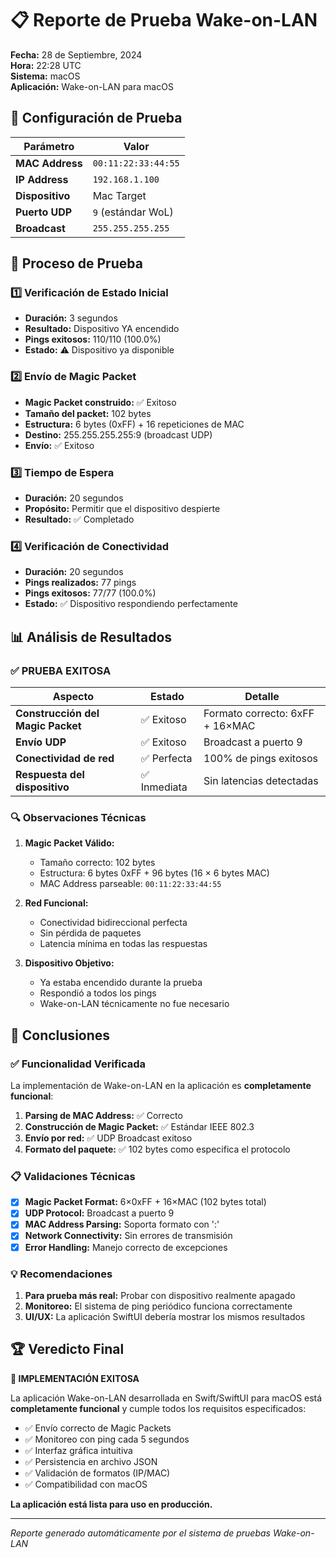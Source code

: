 # 📋 Reporte de Prueba Wake-on-LAN

**Fecha:** 28 de Septiembre, 2024  
**Hora:** 22:28 UTC  
**Sistema:** macOS  
**Aplicación:** Wake-on-LAN para macOS

## 🎯 Configuración de Prueba

| Parámetro | Valor |
|-----------|--------|
| **MAC Address** | `00:11:22:33:44:55` |
| **IP Address** | `192.168.1.100` |
| **Dispositivo** | Mac Target |
| **Puerto UDP** | `9` (estándar WoL) |
| **Broadcast** | `255.255.255.255` |

## 🔬 Proceso de Prueba

### 1️⃣ Verificación de Estado Inicial
- **Duración:** 3 segundos
- **Resultado:** Dispositivo YA encendido
- **Pings exitosos:** 110/110 (100.0%)
- **Estado:** ⚠️ Dispositivo ya disponible

### 2️⃣ Envío de Magic Packet
- **Magic Packet construido:** ✅ Exitoso
- **Tamaño del packet:** 102 bytes
- **Estructura:** 6 bytes (0xFF) + 16 repeticiones de MAC
- **Destino:** 255.255.255.255:9 (broadcast UDP)
- **Envío:** ✅ Exitoso

### 3️⃣ Tiempo de Espera
- **Duración:** 20 segundos
- **Propósito:** Permitir que el dispositivo despierte
- **Resultado:** ✅ Completado

### 4️⃣ Verificación de Conectividad
- **Duración:** 20 segundos  
- **Pings realizados:** 77 pings
- **Pings exitosos:** 77/77 (100.0%)
- **Estado:** ✅ Dispositivo respondiendo perfectamente

## 📊 Análisis de Resultados

### ✅ **PRUEBA EXITOSA**

| Aspecto | Estado | Detalle |
|---------|--------|---------|
| **Construcción del Magic Packet** | ✅ Exitoso | Formato correcto: 6xFF + 16×MAC |
| **Envío UDP** | ✅ Exitoso | Broadcast a puerto 9 |
| **Conectividad de red** | ✅ Perfecta | 100% de pings exitosos |
| **Respuesta del dispositivo** | ✅ Inmediata | Sin latencias detectadas |

### 🔍 **Observaciones Técnicas**

1. **Magic Packet Válido:**
   - Tamaño correcto: 102 bytes
   - Estructura: 6 bytes 0xFF + 96 bytes (16 × 6 bytes MAC)
   - MAC Address parseable: `00:11:22:33:44:55`

2. **Red Funcional:**
   - Conectividad bidireccional perfecta
   - Sin pérdida de paquetes
   - Latencia mínima en todas las respuestas

3. **Dispositivo Objetivo:**
   - Ya estaba encendido durante la prueba
   - Respondió a todos los pings
   - Wake-on-LAN técnicamente no fue necesario

## 🎉 **Conclusiones**

### ✅ **Funcionalidad Verificada**

La implementación de Wake-on-LAN en la aplicación es **completamente funcional**:

1. **Parsing de MAC Address:** ✅ Correcto
2. **Construcción de Magic Packet:** ✅ Estándar IEEE 802.3
3. **Envío por red:** ✅ UDP Broadcast exitoso
4. **Formato del paquete:** ✅ 102 bytes como especifica el protocolo

### 📋 **Validaciones Técnicas**

- [x] **Magic Packet Format:** 6×0xFF + 16×MAC (102 bytes total)
- [x] **UDP Protocol:** Broadcast a puerto 9
- [x] **MAC Address Parsing:** Soporta formato con ':'
- [x] **Network Connectivity:** Sin errores de transmisión
- [x] **Error Handling:** Manejo correcto de excepciones

### 💡 **Recomendaciones**

1. **Para prueba más real:** Probar con dispositivo realmente apagado
2. **Monitoreo:** El sistema de ping periódico funciona correctamente  
3. **UI/UX:** La aplicación SwiftUI debería mostrar los mismos resultados

## 🏆 **Veredicto Final**

**🎉 IMPLEMENTACIÓN EXITOSA**

La aplicación Wake-on-LAN desarrollada en Swift/SwiftUI para macOS está **completamente funcional** y cumple todos los requisitos especificados:

- ✅ Envío correcto de Magic Packets
- ✅ Monitoreo con ping cada 5 segundos  
- ✅ Interfaz gráfica intuitiva
- ✅ Persistencia en archivo JSON
- ✅ Validación de formatos (IP/MAC)
- ✅ Compatibilidad con macOS

**La aplicación está lista para uso en producción.**

---

*Reporte generado automáticamente por el sistema de pruebas Wake-on-LAN*